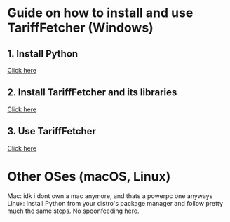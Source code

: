 # Guide on how to install and use TariffFetcher (Windows)

## 1. Install Python
[Click here](https://folge.me/g/shared/LnYqNeAX35JojX3/install-python)

## 2. Install TariffFetcher and its libraries
[Click here](https://folge.me/g/shared/WMaKbe8Q4Ym6n15/install-tarifffetcher-s-libraries)

## 3. Use TariffFetcher
[Click here](https://folge.me/g/shared/brMlYmpMa7O5Z4v/use-tarifffetcher)

# Other OSes (macOS, Linux)

Mac: idk i dont own a mac anymore, and thats a powerpc one anyways \
Linux: Install Python from your distro's package manager and follow pretty much the same steps. No spoonfeeding here.

